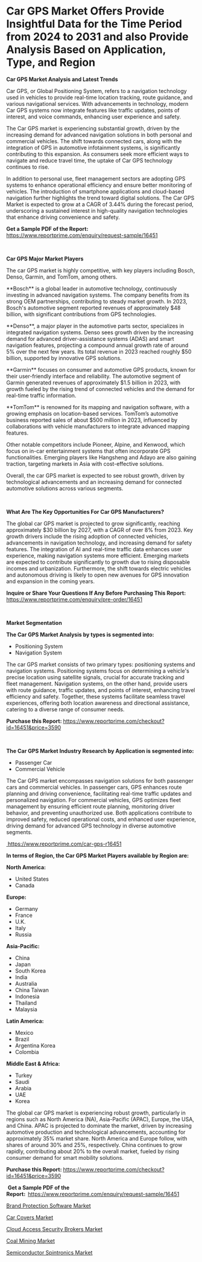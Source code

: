 <p><h1>Car GPS Market Offers Provide Insightful Data for the Time Period from 2024 to 2031 and also Provide Analysis Based on Application, Type, and Region</h1></p><p><strong>Car GPS Market Analysis and Latest Trends</strong></p>
<p><p>Car GPS, or Global Positioning System, refers to a navigation technology used in vehicles to provide real-time location tracking, route guidance, and various navigational services. With advancements in technology, modern Car GPS systems now integrate features like traffic updates, points of interest, and voice commands, enhancing user experience and safety.</p><p>The Car GPS market is experiencing substantial growth, driven by the increasing demand for advanced navigation solutions in both personal and commercial vehicles. The shift towards connected cars, along with the integration of GPS in automotive infotainment systems, is significantly contributing to this expansion. As consumers seek more efficient ways to navigate and reduce travel time, the uptake of Car GPS technology continues to rise.</p><p>In addition to personal use, fleet management sectors are adopting GPS systems to enhance operational efficiency and ensure better monitoring of vehicles. The introduction of smartphone applications and cloud-based navigation further highlights the trend toward digital solutions. The Car GPS Market is expected to grow at a CAGR of 3.44% during the forecast period, underscoring a sustained interest in high-quality navigation technologies that enhance driving convenience and safety.</p></p>
<p><strong>Get a Sample PDF of the Report:&nbsp;</strong> <a href="https://www.reportprime.com/enquiry/request-sample/16451?utm_campaign=112&utm_medium=2&utm_source=Github&utm_content=ia&utm_term=23112024&utm_id=car-gps">https://www.reportprime.com/enquiry/request-sample/16451</a></p>
<p>&nbsp;</p>
<p><strong>Car GPS Major Market Players</strong></p>
<p><p>The car GPS market is highly competitive, with key players including Bosch, Denso, Garmin, and TomTom, among others. </p><p>**Bosch** is a global leader in automotive technology, continuously investing in advanced navigation systems. The company benefits from its strong OEM partnerships, contributing to steady market growth. In 2023, Bosch's automotive segment reported revenues of approximately $48 billion, with significant contributions from GPS technologies.</p><p>**Denso**, a major player in the automotive parts sector, specializes in integrated navigation systems. Denso sees growth driven by the increasing demand for advanced driver-assistance systems (ADAS) and smart navigation features, projecting a compound annual growth rate of around 5% over the next few years. Its total revenue in 2023 reached roughly $50 billion, supported by innovative GPS solutions.</p><p>**Garmin** focuses on consumer and automotive GPS products, known for their user-friendly interface and reliability. The automotive segment of Garmin generated revenues of approximately $1.5 billion in 2023, with growth fueled by the rising trend of connected vehicles and the demand for real-time traffic information.</p><p>**TomTom** is renowned for its mapping and navigation software, with a growing emphasis on location-based services. TomTom’s automotive business reported sales of about $500 million in 2023, influenced by collaborations with vehicle manufacturers to integrate advanced mapping features.</p><p>Other notable competitors include Pioneer, Alpine, and Kenwood, which focus on in-car entertainment systems that often incorporate GPS functionalities. Emerging players like Hangsheng and Adayo are also gaining traction, targeting markets in Asia with cost-effective solutions.</p><p>Overall, the car GPS market is expected to see robust growth, driven by technological advancements and an increasing demand for connected automotive solutions across various segments.</p></p>
<p>&nbsp;</p>
<p><strong>What Are The Key Opportunities For Car GPS Manufacturers?</strong></p>
<p><p>The global car GPS market is projected to grow significantly, reaching approximately $30 billion by 2027, with a CAGR of over 8% from 2023. Key growth drivers include the rising adoption of connected vehicles, advancements in navigation technology, and increasing demand for safety features. The integration of AI and real-time traffic data enhances user experience, making navigation systems more efficient. Emerging markets are expected to contribute significantly to growth due to rising disposable incomes and urbanization. Furthermore, the shift towards electric vehicles and autonomous driving is likely to open new avenues for GPS innovation and expansion in the coming years.</p></p>
<p><strong>Inquire or Share Your Questions If Any Before Purchasing This Report:</strong> <a href="https://www.reportprime.com/enquiry/pre-order/16451?utm_campaign=112&utm_medium=2&utm_source=Github&utm_content=ia&utm_term=23112024&utm_id=car-gps">https://www.reportprime.com/enquiry/pre-order/16451</a></p>
<p>&nbsp;</p>
<p><strong>Market Segmentation</strong></p>
<p><strong>The Car GPS Market Analysis by types is segmented into:</strong></p>
<p><ul><li>Positioning System</li><li>Navigation System</li></ul></p>
<p><p>The car GPS market consists of two primary types: positioning systems and navigation systems. Positioning systems focus on determining a vehicle's precise location using satellite signals, crucial for accurate tracking and fleet management. Navigation systems, on the other hand, provide users with route guidance, traffic updates, and points of interest, enhancing travel efficiency and safety. Together, these systems facilitate seamless travel experiences, offering both location awareness and directional assistance, catering to a diverse range of consumer needs.</p></p>
<p><strong>Purchase this Report:&nbsp;</strong><a href="https://www.reportprime.com/checkout?id=16451&price=3590&utm_campaign=112&utm_medium=2&utm_source=Github&utm_content=ia&utm_term=23112024&utm_id=car-gps">https://www.reportprime.com/checkout?id=16451&price=3590</a></p>
<p>&nbsp;</p>
<p><strong>The Car GPS Market Industry Research by Application is segmented into:</strong></p>
<p><ul><li>Passenger Car</li><li>Commercial Vehicle</li></ul></p>
<p><p>The Car GPS market encompasses navigation solutions for both passenger cars and commercial vehicles. In passenger cars, GPS enhances route planning and driving convenience, facilitating real-time traffic updates and personalized navigation. For commercial vehicles, GPS optimizes fleet management by ensuring efficient route planning, monitoring driver behavior, and preventing unauthorized use. Both applications contribute to improved safety, reduced operational costs, and enhanced user experience, driving demand for advanced GPS technology in diverse automotive segments.</p></p>
<p><a href="https://www.reportprime.com/car-gps-r16451?utm_campaign=112&utm_medium=2&utm_source=Github&utm_content=ia&utm_term=23112024&utm_id=car-gps">&nbsp;https://www.reportprime.com/car-gps-r16451</a></p>
<p><strong>In terms of Region, the Car GPS Market Players available by Region are:</strong></p>
<p>
    <p> <strong> North America: </strong>
        <ul>
            <li>United States</li>
            <li>Canada</li>
        </ul>
        </p> 
    <p> <strong> Europe: </strong>
        <ul>
            <li>Germany</li>
            <li>France</li>
            <li>U.K.</li>
            <li>Italy</li>
            <li>Russia</li>
        </ul>
        </p> 
    <p> <strong> Asia-Pacific: </strong>
        <ul>
            <li>China</li>
            <li>Japan</li>
            <li>South Korea</li>
            <li>India</li>
            <li>Australia</li>
            <li>China Taiwan</li>
            <li>Indonesia</li>
            <li>Thailand</li>
            <li>Malaysia</li>
        </ul>
        </p> 
    <p> <strong> Latin America: </strong>
        <ul>
            <li>Mexico</li>
            <li>Brazil</li>
            <li>Argentina Korea</li>
            <li>Colombia</li>
        </ul>
        </p> 
    <p> <strong> Middle East & Africa: </strong>
        <ul>
            <li>Turkey</li>
            <li>Saudi</li>
            <li>Arabia</li>
            <li>UAE</li>
            <li>Korea</li>
        </ul>
    </p>
    </p>
<p><p>The global car GPS market is experiencing robust growth, particularly in regions such as North America (NA), Asia-Pacific (APAC), Europe, the USA, and China. APAC is projected to dominate the market, driven by increasing automotive production and technological advancements, accounting for approximately 35% market share. North America and Europe follow, with shares of around 30% and 25%, respectively. China continues to grow rapidly, contributing about 20% to the overall market, fueled by rising consumer demand for smart mobility solutions.</p></p>
<p><strong>Purchase this Report: </strong><a href="https://www.reportprime.com/checkout?id=16451&price=3590&utm_campaign=112&utm_medium=2&utm_source=Github&utm_content=ia&utm_term=23112024&utm_id=car-gps">https://www.reportprime.com/checkout?id=16451&price=3590</a></p>
<p>&nbsp;<strong>Get a Sample PDF of the Report:&nbsp;&nbsp;</strong><a href="https://www.reportprime.com/enquiry/request-sample/16451?utm_campaign=112&utm_medium=2&utm_source=Github&utm_content=ia&utm_term=23112024&utm_id=car-gps">https://www.reportprime.com/enquiry/request-sample/16451</a></p>
<p><strong></strong></p>
<p><p><a href="https://issuu.com/reportprime-2/docs/brand-protection-software-market-si_2665656f70eb04?utm_campaign=112&utm_medium=2&utm_source=Github&utm_content=ia&utm_term=23112024&utm_id=car-gps">Brand Protection Software Market</a></p><p><a href="https://github.com/santosh758595/Market-Research-Report-List-6/blob/main/car-covers-market.md?utm_campaign=112&utm_medium=2&utm_source=Github&utm_content=ia&utm_term=23112024&utm_id=car-gps">Car Covers Market</a></p><p><a href="https://issuu.com/reportprime-2/docs/cloud-access-security-brokers-marke_433021ce065c18?utm_campaign=112&utm_medium=2&utm_source=Github&utm_content=ia&utm_term=23112024&utm_id=car-gps">Cloud Access Security Brokers Market</a></p><p><a href="https://www.linkedin.com/pulse/emerging-trends-coal-mining-market-detailed-overview-vsebf?utm_campaign=112&utm_medium=2&utm_source=Github&utm_content=ia&utm_term=23112024&utm_id=car-gps">Coal Mining Market</a></p><p><a href="https://www.linkedin.com/pulse/exploring-semiconductor-spintronics-market-industry-revenue-riklc?utm_campaign=112&utm_medium=2&utm_source=Github&utm_content=ia&utm_term=23112024&utm_id=car-gps">Semiconductor Spintronics Market</a></p></p>